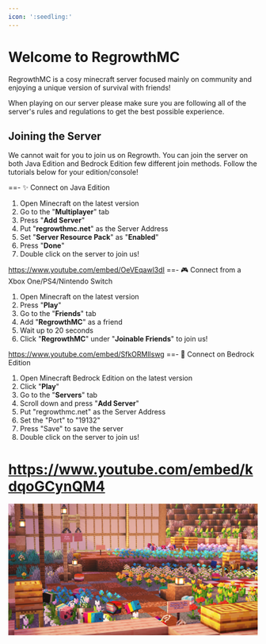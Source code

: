 ```yaml
---
icon: ':seedling:'
---
```


# Welcome to RegrowthMC
RegrowthMC is a cosy minecraft server focused mainly on community and enjoying a unique version of survival with friends!

When playing on our server please make sure you are following all of the server's rules and regulations to get the best possible experience.

## Joining the Server
We cannot wait for you to join us on Regrowth. You can join the server on both Java Edition and Bedrock Edition few different join methods. Follow the tutorials below for your edition/console!

==- :sparkles: Connect on Java Edition
1. Open Minecraft on the latest version
2. Go to the "**Multiplayer**" tab
3. Press "**Add Server**"
4. Put "**regrowthmc.net**" as the Server Address
5. Set "**Server Resource Pack**" as "**Enabled**"
6. Press "**Done**"
7. Double click on the server to join us!

https://www.youtube.com/embed/OeVEqawl3dI
==- :video_game: Connect from a Xbox One/PS4/Nintendo Switch
1. Open Minecraft on the latest version
2. Press "**Play**"
3. Go to the "**Friends**" tab
4. Add "**RegrowthMC**" as a friend
5. Wait up to 20 seconds
6. Click "**RegrowthMC**" under "**Joinable Friends**" to join us!

https://www.youtube.com/embed/SfkORMllswg
==- :dizzy: Connect on Bedrock Edition
1. Open Minecraft Bedrock Edition on the latest version
2. Click "**Play**"
3. Go to the "**Servers**" tab
4. Scroll down and press "**Add Server**"
5. Put "regrowthmc.net" as the Server Address
6. Set the "Port" to "19132"
7. Press "Save" to save the server
8. Double click on the server to join us!

https://www.youtube.com/embed/kdqoGCynQM4
===

![Regrowth's Pride Garden](/static/pride_garden.png)
